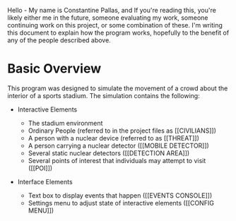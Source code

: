 
Hello - My name is Constantine Pallas, and If you're reading this, you're likely either me in the future, someone evaluating my work, someone continuing work on this project, or some combination of these. I'm writing this document to explain how the program works, hopefully to the benefit of any of the people described above.

# Basic Overview

This program was designed to simulate the movement of a crowd about the interior of a sports stadium. The simulation contains the following:

- Interactive Elements
	- The stadium environment
	- Ordinary People (referred to in the project files as [[CIVILIANS]])
	- A person with a nuclear device (referred to as [[THREAT]])
	- A person carrying a nuclear detector ([[MOBILE DETECTOR]])
	- Several static nuclear detectors ([[DETECTION AREA]])
	- Several points of interest that individuals may attempt to visit ([[POI]])

- Interface Elements
	- Text box to display events that happen ([[EVENTS CONSOLE]])
	- Settings menu to adjust state of interactive elements ([[CONFIG MENU]])
